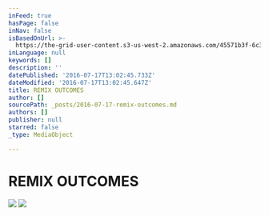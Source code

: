 ```yaml
---
inFeed: true
hasPage: false
inNav: false
isBasedOnUrl: >-
  https://the-grid-user-content.s3-us-west-2.amazonaws.com/45571b3f-6c3a-4618-a091-254156146e01.jpg
inLanguage: null
keywords: []
description: ''
datePublished: '2016-07-17T13:02:45.733Z'
dateModified: '2016-07-17T13:02:45.647Z'
title: REMIX OUTCOMES
author: []
sourcePath: _posts/2016-07-17-remix-outcomes.md
authors: []
publisher: null
starred: false
_type: MediaObject

---
```

# **REMIX OUTCOMES**
![](https://the-grid-user-content.s3-us-west-2.amazonaws.com/45571b3f-6c3a-4618-a091-254156146e01.jpg)
![](https://the-grid-user-content.s3-us-west-2.amazonaws.com/6ffbdb56-55ac-4175-a0b9-265a8d31fa53.jpg)